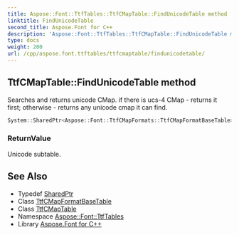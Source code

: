 ```yaml
---
title: Aspose::Font::TtfTables::TtfCMapTable::FindUnicodeTable method
linktitle: FindUnicodeTable
second_title: Aspose.Font for C++
description: 'Aspose::Font::TtfTables::TtfCMapTable::FindUnicodeTable method. Searches and returns unicode CMap. if there is ucs-4 CMap - returns it first; otherwise - returns any unicode cmap it can find in C++.'
type: docs
weight: 200
url: /cpp/aspose.font.ttftables/ttfcmaptable/findunicodetable/
---
```

## TtfCMapTable::FindUnicodeTable method


Searches and returns unicode CMap. if there is ucs-4 CMap - returns it first; otherwise - returns any unicode cmap it can find.

```cpp
System::SharedPtr<Aspose::Font::TtfCMapFormats::TtfCMapFormatBaseTable> Aspose::Font::TtfTables::TtfCMapTable::FindUnicodeTable()
```


### ReturnValue

Unicode subtable.

## See Also

* Typedef [SharedPtr](../../../system/sharedptr/)
* Class [TtfCMapFormatBaseTable](../../../aspose.font.ttfcmapformats/ttfcmapformatbasetable/)
* Class [TtfCMapTable](../)
* Namespace [Aspose::Font::TtfTables](../../)
* Library [Aspose.Font for C++](../../../)
